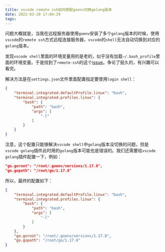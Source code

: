 ```yaml
---
title: vscode remote ssh如何搭配goenv切换golang版本
date: 2022-03-20 17:04:29
tags:
---
```


问题大概就是，当我在远程服务器使用`goenv`安装了多个`golang`版本的时候，使用`vscode`的`remote ssh`方式远程连接服务器，`vscode`的`shell`无法自动切换到对应的`golang`版本。

发现`vscode shell`里面的环境变量用的是老的，似乎没有加载`~/.bash_profile`里面的环境变量。于是找到了`remote-ssh`的这个[issue](https://github.com/microsoft/vscode-remote-release/issues/1671)。争论了挺久的，有兴趣可以看完。

解决方法是在`settings.json`文件里面配置指定要使用`login shell`：

```json
{
    "terminal.integrated.defaultProfile.linux": "bash",
    "terminal.integrated.profiles.linux": {
        "bash": {
            "path": "bash",
            "args": [
                "-l"
            ]
        }
    }
}
```

注意，这个配置只能够解决`vscode shell`中`golang`版本没切换的问题，但是`vscode golang`插件此时用的`golang`版本可能也是错误的。我们还需要给`vscode golang`插件配置一下，例如：

```json
"go.goroot": "/root/.goenv/versions/1.17.8",
"go.gopath": "/root/go/1.17.8"
```

所以，最终的配置如下：

```json
{
    "terminal.integrated.defaultProfile.linux": "bash",
    "terminal.integrated.profiles.linux": {
        "bash": {
            "path": "bash",
            "args": [
                "-l"
            ]
        }
    },
    "go.goroot": "/root/.goenv/versions/1.17.8",
    "go.gopath": "/root/go/1.17.8"
}
```
